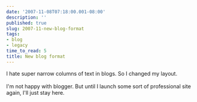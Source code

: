 ```yaml
---
date: '2007-11-08T07:18:00.001-08:00'
description: ''
published: true
slug: 2007-11-new-blog-format
tags:
- blog
- legacy
time_to_read: 5
title: New blog format
---
```


I hate super narrow columns of text in blogs.  So I changed my layout.<br /><br />I'm not happy with blogger.  But until I launch some sort of professional site again, I'll just stay here.